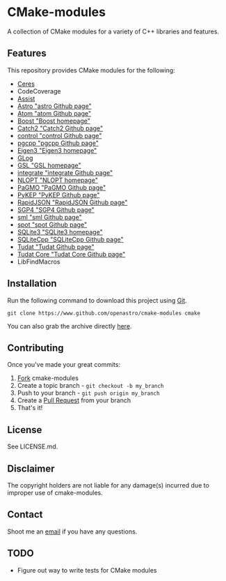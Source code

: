 CMake-modules
===

A collection of CMake modules for a variety of C++ libraries and features.

Features
------

This repository provides CMake modules for the following:

  - [Ceres](http://ceres-solver.org)
  - CodeCoverage
  - [Assist](https://github.com/kartikkumar/assist)
  - [Astro "astro Github page"](https://github.com/openastro/astro)
  - [Atom "atom Github page"](https://github.com/openastro/atom)
  - [Boost "Boost homepage"](https://boost.org)
  - [Catch2 "Catch2 Github page"](https://github.com/catchorg/Catch2)
  - [control "control Github page"](https://github.com/openastro/control)
  - [pgcpp "pgcpp Github page"](https://github.com/kartikkumar/pgcpp)
  - [Eigen3 "Eigen3 homepage"](http://eigen.tuxfamily.org/index.php?title=Main_Page)
  - [GLog](https://github.com/google/glog)
  - [GSL "GSL homepage"](https://www.gnu.org/software/gsl/gsl.html)
  - [integrate "integrate Github page"](https://github.com/openastro/integrate)
  - [NLOPT "NLOPT homepage"](https://nlopt.readthedocs.io/en/latest)
  - [PaGMO "PaGMO Github page"](https://github.com/esa/pagmo)
  - [PyKEP "PyKEP Github page"](https://github.com/esa/pykep)
  - [RapidJSON "RapidJSON Github page"](https://github.com/miloyip/rapidjson)
  - [SGP4 "SGP4 Github page"](https://github.com/openastro/sgp4)
  - [sml "sml Github page"](https://github/openastro/sml)
  - [spot "spot Github page"](https://github.com/kartikkumar/spot)
  - [SQLite3 "SQLite3 homepage"](https://www.sqlite.org)
  - [SQLiteCpp "SQLiteCpp Github page"](https://github.com/SRombauts/SQLiteCpp)
  - [Tudat "Tudat Github page"](https://github.com/tudat)
  - [Tudat Core "Tudat Core Github page"](https://github.com/tudat)
  - LibFindMacros

Installation
------

Run the following command to download this project using [Git](http://git-scm.com).

    git clone https://www.github.com/openastro/cmake-modules cmake

You can also grab the archive directly [here](https://github.com/openastro/cmake-modules/archive/master.zip).

Contributing
------------

Once you've made your great commits:

1. [Fork](https://github.com/openastro/cmake-modules/fork) cmake-modules
2. Create a topic branch - `git checkout -b my_branch`
3. Push to your branch - `git push origin my_branch`
4. Create a [Pull Request](http://help.github.com/pull-requests/) from your branch
5. That's it!

License
------

See LICENSE.md.

Disclaimer
------

The copyright holders are not liable for any damage(s) incurred due to improper use of cmake-modules.

Contact
------

Shoot me an [email](mailto:me@kartikkumar.com?subject=cmake-modules) if you have any questions.

TODO
------

 - Figure out way to write tests for CMake modules
